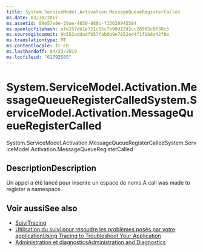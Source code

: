 ```yaml
---
title: System.ServiceModel.Activation.MessageQueueRegisterCalled
ms.date: 03/30/2017
ms.assetid: 89e57e8e-39ae-4850-880c-f15629945584
ms.openlocfilehash: afe157db1e721c55c7b90d12d2cc28995c0f38c5
ms.sourcegitcommit: 9b552addadfb57fab0b9e7852ed4f1f1b8a42f8e
ms.translationtype: MT
ms.contentlocale: fr-FR
ms.lasthandoff: 04/23/2019
ms.locfileid: "61792585"
---
```

# <a name="systemservicemodelactivationmessagequeueregistercalled"></a><span data-ttu-id="09eb5-102">System.ServiceModel.Activation.MessageQueueRegisterCalled</span><span class="sxs-lookup"><span data-stu-id="09eb5-102">System.ServiceModel.Activation.MessageQueueRegisterCalled</span></span>
<span data-ttu-id="09eb5-103">System.ServiceModel.Activation.MessageQueueRegisterCalled</span><span class="sxs-lookup"><span data-stu-id="09eb5-103">System.ServiceModel.Activation.MessageQueueRegisterCalled</span></span>  
  
## <a name="description"></a><span data-ttu-id="09eb5-104">Description</span><span class="sxs-lookup"><span data-stu-id="09eb5-104">Description</span></span>  
 <span data-ttu-id="09eb5-105">Un appel a été lancé pour inscrire un espace de noms.</span><span class="sxs-lookup"><span data-stu-id="09eb5-105">A call was made to register a namespace.</span></span>  
  
## <a name="see-also"></a><span data-ttu-id="09eb5-106">Voir aussi</span><span class="sxs-lookup"><span data-stu-id="09eb5-106">See also</span></span>

- [<span data-ttu-id="09eb5-107">Suivi</span><span class="sxs-lookup"><span data-stu-id="09eb5-107">Tracing</span></span>](../../../../../docs/framework/wcf/diagnostics/tracing/index.md)
- [<span data-ttu-id="09eb5-108">Utilisation du suivi pour résoudre les problèmes posés par votre application</span><span class="sxs-lookup"><span data-stu-id="09eb5-108">Using Tracing to Troubleshoot Your Application</span></span>](../../../../../docs/framework/wcf/diagnostics/tracing/using-tracing-to-troubleshoot-your-application.md)
- [<span data-ttu-id="09eb5-109">Administration et diagnostics</span><span class="sxs-lookup"><span data-stu-id="09eb5-109">Administration and Diagnostics</span></span>](../../../../../docs/framework/wcf/diagnostics/index.md)
